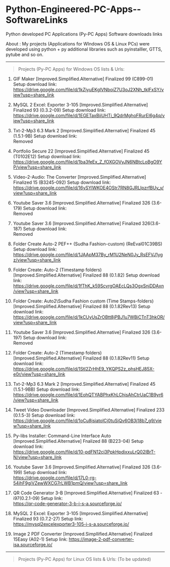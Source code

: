 # Python-Engineered-PC-Apps--SoftwareLinks
Python developed PC Applications (Py-PC Apps) Software downloads links

About :
My projects (Applications for WIndows OS & Linux PCs) were developed using python + py additional libraries such as pyinstalller, GTTS, pytube and so on.

-----------------------------------------------------------------------------------------------------------------------------------

>  Projects (Py-PC Apps) for Windows OS lists & Urls:

1) GIF Maker [Improved.Simplified.Alternative] Finalized 99 (C899-01) Setup download link:
   https://drive.google.com/file/d/1kZjyuEKgIVNboiZ7U3oJ2XNh_tklFxSY/view?usp=share_link


2) MySQL 2 Excel: Exporter 3-105 [Improved.Simplified.Alternative] Finalized 93 (0.3.2-09) Setup download link: 
  https://drive.google.com/file/d/1EGETaxBiiUHTi_9QdrMghoFRurEl6g4q/view?usp=share_link


3) Txt-2-Mp3 6.3 Mark 2 [Improved.Simplified.Alternative] Finalized 45 (1.5.1-9B) Setup download link:                                
   Removed


4) Portfolio Secure 22 [Improved.Simplified.Alternative] Finalized 45 (T0102E12) Setup download link:
   https://drive.google.com/file/d/1ba3feEx_Z_fOXGOVyJN6NBtcLoBgO9YP/view?usp=share_link



5) Video-2-Audio: The Converter [Improved.Simplified.Alternative] Finalized 15 (B3245-092) Setup download link:
   https://drive.google.com/file/d/16ySYlWKOE4OStr7RN8GJRLIpzrfBUy_y/view?usp=share_link
  
  

6) Youtube Saver 3.6 [Improved.Simplified.Alternative] Finalized 326 (3.6-179) Setup download link:                      
   Removed


7) Youtube Saver 3.6 [Improved.Simplified.Alternative] Finalized 326(3.6-187) Setup download link:   
   Removed

8) Folder Create Auto-2 PEF++ (Sudha Fashion-custom) (ReEval01C39BS) Setup download link:
   https://drive.google.com/file/d/1JAApM37By_rM1U2NeN0Jy_RsEFVJ1ygz/view?usp=share_link


9) Folder Create: Auto-2 (Timestamp folders) [Improved.Simplified.Alternative] Finalized 88 (0.1.82) Setup download link:
   https://drive.google.com/file/d/1fThK_k59ScvrgOAEcLQs3OgxSnjDDAxn/view?usp=share_link
   

10) Folder Create: Auto2\Sudha Fashion custom (Time Stamps-folders) [Improved.Simplified.Alternative] Finalized 88 (0.1.82Rev13) Setup download link:                        
    https://drive.google.com/file/d/1kCUyUsZrOBtt8jPBJ1u7WBiCTnT3hkOR/view?usp=share_link


11) Youtube Saver 3.6 [Improved.Simplified.Alternative] Finalized 326 (3.6-197) Setup download link:                           
    Removed
    
   
12) Folder Create: Auto-2 (Timestamp folders) [Improved.Simplified.Alternative] Finalized 88 (0.1.82Rev11) Setup download link:
    https://drive.google.com/file/d/1Stl2ZrHhE9_YKQPS2z_phsHEJ85X-e0r/view?usp=share_link
    
    
13) Txt-2-Mp3 6.3 Mark 2 [Improved.Simplified.Alternative] Finalized 45 (1.5.1-9BB) Setup download link:
    https://drive.google.com/file/d/1EohQTYABPhxKhLChjsAhCtrUaC1B9yr6/view?usp=share_link
    
    
14) Tweet Video Downloader [Improved.Simplified.Alternative] Finalized 233 (0.1.5-3) Setup download link:
    https://drive.google.com/file/d/1oCu8jsiatolCj0tuSiQv6OB3j18b7_g9/view?usp=share_link
    
    
    
15) Py-libs Installer: Command-Line Interface Auto [Improved.Simplified.Alternative] Fnalized 88 (B223-04) Setup download link:    
    https://drive.google.com/file/d/10-pdFN12cj3PpkHpdixxuLrQ02IBrT-N/view?usp=share_link              
    
   

16) Youtube Saver 3.6 [Improved.Simplified.Alternative] Finalized 326 (3.6-199) Setup download link:                                          
    https://drive.google.com/file/d/17L0-rg-54ihF9giVZewWXCG7rLWB1pmQ/view?usp=share_link
    

18) QR Code Generator 3-B [Improved.Simplified.Alternative] Finalized 63 - i97(0.2.1-09) Setup link:                                          
      https://qr-code-generator-3-b-i-s-a.sourceforge.io/


19) MySQL 2 Excel: Exporter 3-105 [Improved.Simplified.Alternative] Finalized 93 (0.7.2-27) Setup link:    
      https://mysql2excelexporter3-105-i-s-a.sourceforge.io/

    
20) Image 2 PDF Converter [Improved.Simpllified.Alternative] Finalized 15Easy (A02-1) Setup link:
        https://image-2-pdf-converter-isa.sourceforge.io/


-----------------------------------------------------------------------------------------------------------------------------------

> Projects (Py-PC Apps) for Linux OS lists & Urls: (To be updated)

